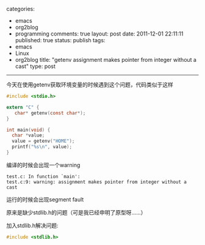 categories: 
  - emacs
  - org2blog
  - programming
comments: true
layout: post
date: 2011-12-01 22:11:11
published: true
status: publish
tags: 
  - emacs
  - Linux
  - org2blog
title: "getenv assignment makes pointer from integer without a cast"
type: post
---

今天在使用getenv获取环境变量的时候遇到这个问题，代码类似于这样

```c
#include <stdio.h> 

extern "C" {
   char* getenv(const char*);
}

int main(void) {
  char *value;
  value = getenv("HOME");
  printf("%s\n", value);
}
```

编译的时候会出现一个warning

```
test.c: In function `main': 
test.c:9: warning: assignment makes pointer from integer without a cast
```

运行的时候会出现segment fault

原来是缺少stdlib.h的问题（可是我已经申明了原型呀……）

加入stdlib.h解决问题:

```c
#include <stdlib.h>
```
